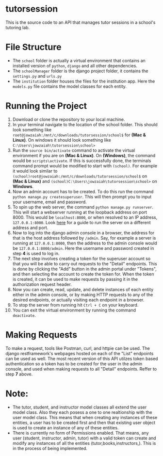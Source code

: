 # tutorsession
This is the source code to an API that manages tutor sessions in a school's tutoring lab.
# File Structure
- The  `school` folder is actually a virtual environment that contains an installed version of `python`, `django` and all other dependencies.
- The `schoolManager` folder is the django project folder, it contains the `settings.py` and `urls.py`
- The `institution` folder houses the files for the institution app. Here the `models.py` file contains the model classes for each entity.
# Running the Project
1. Download or clone the repository to your local machine.
2. In your terminal navigate to the location of the school folder. This should look something like `root@jowzaiah:/mnt/c/downloads/tutorsession/school$` for __(Mac & Linux)__. 
On windows it should look something like `C:\Users\jowzaiah\tutorsession\school>`
3. Run the `source bin/activate` command to activate the virtual environment if you are on __(Mac & Linux)__. On __(Windows)__, the command would be `scripts\activate`. If this is successfully done, the terminals command prompt would be modified to start with `(school)`. For example it would look similar to `(school)root@jowzaiah:/mnt/c/downloads/tutorsession/school$` on __(Mac & Linux)__ and 
`(school)C:\Users\jowzaiah\tutorsession\school>` on __Windows__.
4. Now an admin account has to be created. To do this run the command `python manage.py createsuperuser`. This will then prompt you to input your username, email and password.
5. To spin up the web server, the command `python manage.py runserver`. This will start a webserver running at the loopback address on port 8000. This would be `localhost:8000`, or when resolved to an IP address, `127.0.0.1:8000`. Look [here](https://docs.djangoproject.com/en/3.2/ref/django-admin/#runserver) for a guide to run the server on a different address and port.
6. Now to log into the django admin console in a browser, the address for that is the host address followed by `/admin`. Say, for example a server is running at `127.0.0.1:8000`, then the address to the admin console would be `127.0.0.1:8000/admin`. Here the username and password created in step __4__ is used to log in.
7. The next step involves creating a token for the superuser account so that you will be able to carry out requests to the "Detail" endpoints. This is done by clicking the "Add" button in the admin portal under "Tokens", and then selecting the account to create the token for. When the token is created, it can be used to make requests by passing it in the authorization request header.
8. Now you can create, read, update, and delete instances of each entity either in the admin console, or by making HTTP requests to any of the desired endpoints, or actually visiting each endpoint in a browser.
9. To stop the server from running hit `Ctrl + C` on your keyboard.
10. You can exit the virtual environment by running the command `deactivate`.

# Making Requests
To make a request, tools like Postman, curl, and httpie can be used. The django restframework's webpages hosted on each of the "List" endpoints can be used as well. The most recent version of this API utilzes token based authentication so a token has to be created for the user in the admin console, and used when making requests to all "Detail" endpoints. Reffer to step __7__ above.

# Note:
- The tutor, student, and instructor model classes all extend the user model class. Also they each posess a one to one realtionship with the user model class. This means that when creating any instances of these entities, a user has to be created first and then that existing user object is used to create an instance of any of these entities.
- There is currently no form of Permissions enabled. That means, any user (student, instructor, admin, tutor) with a valid token can create and modify any instances of all the entities (tutor,books,instructors,). This is in the process of being implemented.
